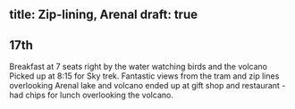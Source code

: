 title: Zip-lining, Arenal
draft: true
---
## 17th
Breakfast at 7 seats right by the water watching birds and the volcano  
Picked up at 8:15 for Sky trek. 
Fantastic views from the tram and zip lines overlooking Arenal lake and volcano ended up at gift shop and restaurant - had chips for lunch overlooking the volcano. 
